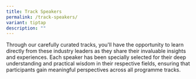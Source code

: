 ```yaml
---
title: Track Speakers
permalink: /track-speakers/
variant: tiptap
description: ""
---
```

<p>Through our carefully curated tracks, you'll have the opportunity to learn
directly from these industry leaders as they share their invaluable insights
and experiences. Each speaker has been specially selected for their deep
understanding and practical wisdom in their respective fields, ensuring
that participants gain meaningful perspectives across all programme tracks.</p>